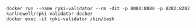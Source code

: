 `docker run --name rpki-validator --rm -dit -p 8080:8080 -p 8282:8282 karlnewell/rpki-validator-docker`  
`docker exec -it rpki-validator /bin/bash`  
